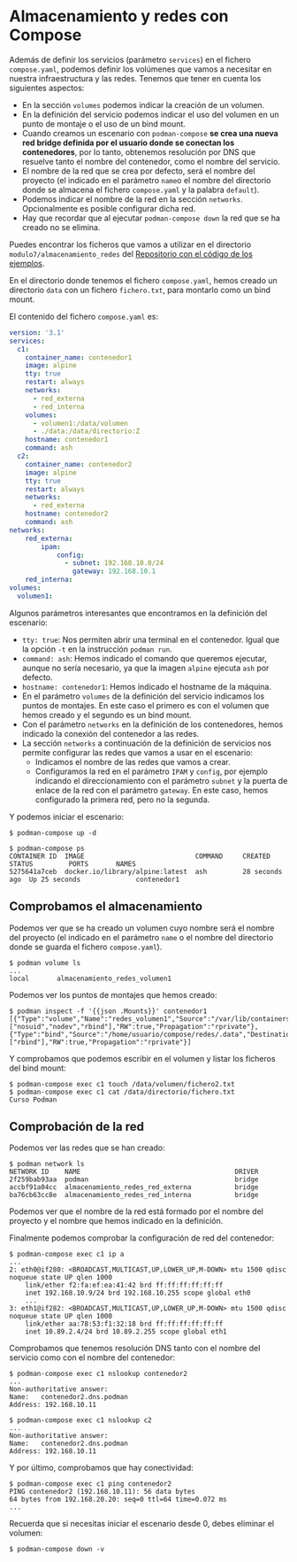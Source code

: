 # Almacenamiento y redes con Compose

Además de definir los servicios (parámetro `services`) en el fichero `compose.yaml`, podemos definir los volúmenes que vamos a necesitar en nuestra infraestructura y las redes. Tenemos que tener en cuenta los siguientes aspectos:

* En la sección `volumes` podemos indicar la creación de un volumen.
* En la definición del servicio podemos indicar el uso del volumen en un punto de montaje o el uso de un bind mount.
* Cuando creamos un escenario con `podman-compose` **se crea una nueva red bridge definida por el usuario donde se conectan los contenedores**, por lo tanto, obtenemos resolución por DNS que resuelve tanto el nombre del contenedor, como el nombre del servicio.
* El nombre de la red que se crea por defecto, será el nombre del proyecto (el indicado en el parámetro `name`o el nombre del directorio donde se almacena el fichero `compose.yaml` y la palabra `default`).
* Podemos indicar el nombre de la red en la sección `networks`. Opcionalmente es posible configurar dicha red.
* Hay que recordar que al ejecutar `podman-compose down` la red que se ha creado no se elimina.

Puedes encontrar los ficheros que vamos a utilizar en el directorio `modulo7/almacenamiento_redes` del [Repositorio con el código de los ejemplos](https://github.com/josedom24/ejemplos_curso_podman_ow).

En el directorio donde tenemos el fichero `compose.yaml`, hemos creado un directorio `data` con un fichero `fichero.txt`, para montarlo como un bind mount.

El contenido del fichero `compose.yaml` es:

```yaml
version: '3.1'
services:
  c1:
    container_name: contenedor1
    image: alpine
    tty: true
    restart: always
    networks:
      - red_externa
      - red_interna
    volumes:
      - volumen1:/data/volumen
      - ./data:/data/directorio:Z
    hostname: contenedor1
    command: ash
  c2:
    container_name: contenedor2
    image: alpine
    tty: true
    restart: always
    networks:
      - red_externa
    hostname: contenedor2 
    command: ash
networks:
    red_externa:
        ipam:
            config:
              - subnet: 192.168.10.0/24
                gateway: 192.168.10.1
    red_interna:
volumes:
  volumen1:
```

Algunos parámetros interesantes que encontramos en la definición del escenario:

* `tty: true`: Nos permiten abrir una terminal en el contenedor. Igual que la opción `-t` en la instrucción `podman run`.
* `command: ash`: Hemos indicado el comando que queremos ejecutar, aunque no sería necesario, ya que la imagen `alpine` ejecuta `ash` por defecto.
* `hostname: contenedor1`: Hemos indicado el hostname de la máquina.
* En el parámetro `volumes` de la definición del servicio indicamos los puntos de montajes. En este caso el primero es con el volumen que hemos creado y el segundo es un bind mount.
* Con el parámetro `networks` en la definición de los contenedores, hemos indicado la conexión del contenedor a las redes.
* La sección `networks` a continuación de la definición de servicios nos permite configurar las redes que vamos a usar en el escenario:
    * Indicamos el nombre de las redes que vamos a crear.
    * Configuramos la red en el parámetro `IPAM` y `config`, por ejemplo indicando el direccionamiento con el parámetro `subnet` y la puerta de enlace de la red con el parámetro `gateway`. En este caso, hemos configurado la primera red, pero no la segunda.

Y podemos iniciar el escenario:

```
$ podman-compose up -d

$ podman-compose ps
CONTAINER ID  IMAGE                            COMMAND     CREATED         STATUS         PORTS       NAMES
5275641a7ceb  docker.io/library/alpine:latest  ash         28 seconds ago  Up 25 seconds              contenedor1
```

## Comprobamos el almacenamiento

Podemos ver que se ha creado un volumen cuyo nombre será el nombre del proyecto (el indicado en el parámetro `name` o el nombre del directorio donde se guarda el fichero `compose.yaml`).

```
$ podman volume ls
...
local       almacenamiento_redes_volumen1
```

Podemos ver los puntos de montajes que hemos creado:

```
$ podman inspect -f '{{json .Mounts}}' contenedor1
[{"Type":"volume","Name":"redes_volumen1","Source":"/var/lib/containers/storage/volumes/almacenamiento_redes_volumen1/_data","Destination":"/data/volumen","Driver":"local","Mode":"","Options":["nosuid","nodev","rbind"],"RW":true,"Propagation":"rprivate"},{"Type":"bind","Source":"/home/usuario/compose/redes/.data","Destination":"/data/directorio","Driver":"","Mode":"","Options":["rbind"],"RW":true,"Propagation":"rprivate"}]
```

Y comprobamos que podemos escribir en el volumen y listar los ficheros del bind mount:

```
$ podman-compose exec c1 touch /data/volumen/fichero2.txt
$ podman-compose exec c1 cat /data/directorio/fichero.txt
Curso Podman
```

## Comprobación de la red

Podemos ver las redes que se han creado:

```
$ podman network ls
NETWORK ID    NAME                                       DRIVER
2f259bab93aa  podman                                     bridge
accbf91a04cc  almacenamiento_redes_red_externa           bridge
ba76cb63cc8e  almacenamiento_redes_red_interna           bridge
```

Podemos ver que el nombre de la red está formado por el nombre del proyecto y el nombre que hemos indicado en la definición.

Finalmente podemos comprobar la configuración de red del contenedor:

```
$ podman-compose exec c1 ip a
...
2: eth0@if280: <BROADCAST,MULTICAST,UP,LOWER_UP,M-DOWN> mtu 1500 qdisc noqueue state UP qlen 1000
    link/ether f2:fa:ef:ea:41:42 brd ff:ff:ff:ff:ff:ff
    inet 192.168.10.9/24 brd 192.168.10.255 scope global eth0
    ...
3: eth1@if282: <BROADCAST,MULTICAST,UP,LOWER_UP,M-DOWN> mtu 1500 qdisc noqueue state UP qlen 1000
    link/ether aa:78:53:f1:32:18 brd ff:ff:ff:ff:ff:ff
    inet 10.89.2.4/24 brd 10.89.2.255 scope global eth1
```


Comprobamos que tenemos resolución DNS tanto con el nombre del servicio como con el nombre del contenedor:

```
$ podman-compose exec c1 nslookup contenedor2
...
Non-authoritative answer:
Name:	contenedor2.dns.podman
Address: 192.168.10.11

$ podman-compose exec c1 nslookup c2
...
Non-authoritative answer:
Name:	contenedor2.dns.podman
Address: 192.168.10.11
```

Y por último, comprobamos que hay conectividad:

```
$ podman-compose exec c1 ping contenedor2
PING contenedor2 (192.168.10.11): 56 data bytes
64 bytes from 192.168.20.20: seq=0 ttl=64 time=0.072 ms
...
```

Recuerda que si necesitas iniciar el escenario desde 0, debes eliminar el volumen:

```
$ podman-compose down -v
```

